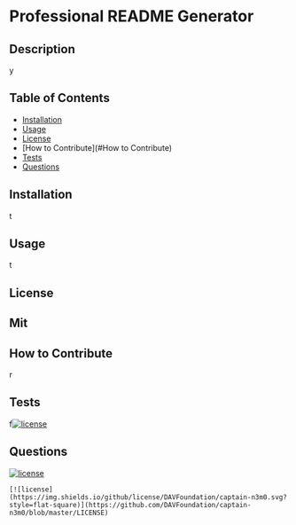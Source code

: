 
  # Professional README Generator
  
  ## Description
  y
  ## Table of Contents 

  - [Installation](#installation)
  - [Usage](#usage)
  - [License](#license)
  - [How to Contribute](#How to Contribute)
  - [Tests](#tests)
  - [Questions](#Questions)
  
  ## Installation
  t
  ## Usage
  t
  ## License
  Mit
  ---
  ## How to Contribute
  r
  ## Tests
  f[![license](https://img.shields.io/github/license/DAVFoundation/captain-n3m0.svg?style=flat-square)](https://github.com/DAVFoundation/captain-n3m0/blob/master/LICENSE)
  ## Questions
  
   [![license](https://img.shields.io/github/license/DAVFoundation/captain-n3m0.svg?style=flat-square)](https://github.com/DAVFoundation/captain-n3m0/blob/master/LICENSE)

   



    [![license](https://img.shields.io/github/license/DAVFoundation/captain-n3m0.svg?style=flat-square)](https://github.com/DAVFoundation/captain-n3m0/blob/master/LICENSE)